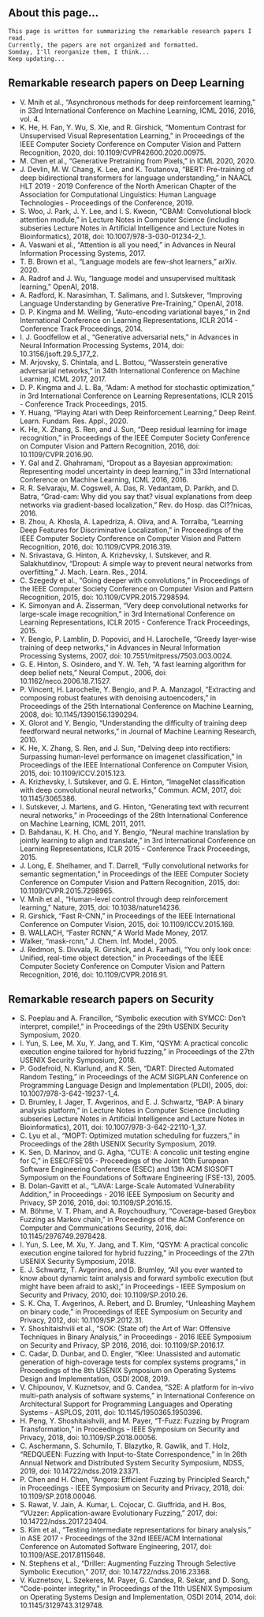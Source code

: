 ## About this page...
```
This page is written for summarizing the remarkable research papers I read. 
Currently, the papers are not organized and formatted.
Somday, I'll reorganize them, I think...
Keep updating...
```

## Remarkable research papers on Deep Learning
- V. Mnih et al., “Asynchronous methods for deep reinforcement learning,” in 33rd International Conference on Machine Learning, ICML 2016, 2016, vol. 4.
- K. He, H. Fan, Y. Wu, S. Xie, and R. Girshick, “Momentum Contrast for Unsupervised Visual Representation Learning,” in Proceedings of the IEEE Computer Society Conference on Computer Vision and Pattern Recognition, 2020, doi: 10.1109/CVPR42600.2020.00975.
- M. Chen et al., “Generative Pretraining from Pixels,” in ICML 2020, 2020.
- J. Devlin, M. W. Chang, K. Lee, and K. Toutanova, “BERT: Pre-training of deep bidirectional transformers for language understanding,” in NAACL HLT 2019 - 2019 Conference of the North American Chapter of the Association for Computational Linguistics: Human Language Technologies - Proceedings of the Conference, 2019.
- S. Woo, J. Park, J. Y. Lee, and I. S. Kweon, “CBAM: Convolutional block attention module,” in Lecture Notes in Computer Science (including subseries Lecture Notes in Artificial Intelligence and Lecture Notes in Bioinformatics), 2018, doi: 10.1007/978-3-030-01234-2_1.
- A. Vaswani et al., “Attention is all you need,” in Advances in Neural Information Processing Systems, 2017.
- T. B. Brown et al., “Language models are few-shot learners,” arXiv. 2020.
- A. Radrof and J. Wu, “language model and unsupervised multitask learning,” OpenAI, 2018.
- A. Radford, K. Narasimhan, T. Salimans, and I. Sutskever, “Improving Language Understanding by Generative Pre-Training,” OpenAI, 2018.
- D. P. Kingma and M. Welling, “Auto-encoding variational bayes,” in 2nd International Conference on Learning Representations, ICLR 2014 - Conference Track Proceedings, 2014.
- I. J. Goodfellow et al., “Generative adversarial nets,” in Advances in Neural Information Processing Systems, 2014, doi: 10.3156/jsoft.29.5_177_2.
- M. Arjovsky, S. Chintala, and L. Bottou, “Wasserstein generative adversarial networks,” in 34th International Conference on Machine Learning, ICML 2017, 2017.
- D. P. Kingma and J. L. Ba, “Adam: A method for stochastic optimization,” in 3rd International Conference on Learning Representations, ICLR 2015 - Conference Track Proceedings, 2015.
- Y. Huang, “Playing Atari with Deep Reinforcement Learning,” Deep Reinf. Learn. Fundam. Res. Appl., 2020.
- K. He, X. Zhang, S. Ren, and J. Sun, “Deep residual learning for image recognition,” in Proceedings of the IEEE Computer Society Conference on Computer Vision and Pattern Recognition, 2016, doi: 10.1109/CVPR.2016.90.
- Y. Gal and Z. Ghahramani, “Dropout as a Bayesian approximation: Representing model uncertainty in deep learning,” in 33rd International Conference on Machine Learning, ICML 2016, 2016.
- R. R. Selvaraju, M. Cogswell, A. Das, R. Vedantam, D. Parikh, and D. Batra, “Grad-cam: Why did you say that? visual explanations from deep networks via gradient-based localization,” Rev. do Hosp. das Cl??nicas, 2016.
- B. Zhou, A. Khosla, A. Lapedriza, A. Oliva, and A. Torralba, “Learning Deep Features for Discriminative Localization,” in Proceedings of the IEEE Computer Society Conference on Computer Vision and Pattern Recognition, 2016, doi: 10.1109/CVPR.2016.319.
- N. Srivastava, G. Hinton, A. Krizhevsky, I. Sutskever, and R. Salakhutdinov, “Dropout: A simple way to prevent neural networks from overfitting,” J. Mach. Learn. Res., 2014.
- C. Szegedy et al., “Going deeper with convolutions,” in Proceedings of the IEEE Computer Society Conference on Computer Vision and Pattern Recognition, 2015, doi: 10.1109/CVPR.2015.7298594.
- K. Simonyan and A. Zisserman, “Very deep convolutional networks for large-scale image recognition,” in 3rd International Conference on Learning Representations, ICLR 2015 - Conference Track Proceedings, 2015.
- Y. Bengio, P. Lamblin, D. Popovici, and H. Larochelle, “Greedy layer-wise training of deep networks,” in Advances in Neural Information Processing Systems, 2007, doi: 10.7551/mitpress/7503.003.0024.
- G. E. Hinton, S. Osindero, and Y. W. Teh, “A fast learning algorithm for deep belief nets,” Neural Comput., 2006, doi: 10.1162/neco.2006.18.7.1527.
- P. Vincent, H. Larochelle, Y. Bengio, and P. A. Manzagol, “Extracting and composing robust features with denoising autoencoders,” in Proceedings of the 25th International Conference on Machine Learning, 2008, doi: 10.1145/1390156.1390294.
- X. Glorot and Y. Bengio, “Understanding the difficulty of training deep feedforward neural networks,” in Journal of Machine Learning Research, 2010.
- K. He, X. Zhang, S. Ren, and J. Sun, “Delving deep into rectifiers: Surpassing human-level performance on imagenet classification,” in Proceedings of the IEEE International Conference on Computer Vision, 2015, doi: 10.1109/ICCV.2015.123.
- A. Krizhevsky, I. Sutskever, and G. E. Hinton, “ImageNet classification with deep convolutional neural networks,” Commun. ACM, 2017, doi: 10.1145/3065386.
- I. Sutskever, J. Martens, and G. Hinton, “Generating text with recurrent neural networks,” in Proceedings of the 28th International Conference on Machine Learning, ICML 2011, 2011.
- D. Bahdanau, K. H. Cho, and Y. Bengio, “Neural machine translation by jointly learning to align and translate,” in 3rd International Conference on Learning Representations, ICLR 2015 - Conference Track Proceedings, 2015.
- J. Long, E. Shelhamer, and T. Darrell, “Fully convolutional networks for semantic segmentation,” in Proceedings of the IEEE Computer Society Conference on Computer Vision and Pattern Recognition, 2015, doi: 10.1109/CVPR.2015.7298965.
- V. Mnih et al., “Human-level control through deep reinforcement learning,” Nature, 2015, doi: 10.1038/nature14236.
- R. Girshick, “Fast R-CNN,” in Proceedings of the IEEE International Conference on Computer Vision, 2015, doi: 10.1109/ICCV.2015.169.
- B. WALLACH, “Faster RCNN,” A World Made Money, 2017.
- Walker, “mask-rcnn,” J. Chem. Inf. Model., 2005.
- J. Redmon, S. Divvala, R. Girshick, and A. Farhadi, “You only look once: Unified, real-time object detection,” in Proceedings of the IEEE Computer Society Conference on Computer Vision and Pattern Recognition, 2016, doi: 10.1109/CVPR.2016.91.


## Remarkable research papers on Security
- S. Poeplau and A. Francillon, “Symbolic execution with SYMCC: Don’t interpret, compile!,” in Proceedings of the 29th USENIX Security Symposium, 2020.
- I. Yun, S. Lee, M. Xu, Y. Jang, and T. Kim, “QSYM: A practical concolic execution engine tailored for hybrid fuzzing,” in Proceedings of the 27th USENIX Security Symposium, 2018.
- P. Godefroid, N. Klarlund, and K. Sen, “DART: Directed Automated Random Testing,” in Proceedings of the ACM SIGPLAN Conference on Programming Language Design and Implementation (PLDI), 2005, doi: 10.1007/978-3-642-19237-1_4.
- D. Brumley, I. Jager, T. Avgerinos, and E. J. Schwartz, “BAP: A binary analysis platform,” in Lecture Notes in Computer Science (including subseries Lecture Notes in Artificial Intelligence and Lecture Notes in Bioinformatics), 2011, doi: 10.1007/978-3-642-22110-1_37.
- C. Lyu et al., “MOPT: Optimized mutation scheduling for fuzzers,” in Proceedings of the 28th USENIX Security Symposium, 2019.
- K. Sen, D. Marinov, and G. Agha, “CUTE: A concolic unit testing engine for C,” in ESEC/FSE’05 - Proceedings of the Joint 10th European Software Engineering Conference (ESEC) and 13th ACM SIGSOFT Symposium on the Foundations of Software Engineering (FSE-13), 2005.
- B. Dolan-Gavitt et al., “LAVA: Large-Scale Automated Vulnerability Addition,” in Proceedings - 2016 IEEE Symposium on Security and Privacy, SP 2016, 2016, doi: 10.1109/SP.2016.15.
- M. Böhme, V. T. Pham, and A. Roychoudhury, “Coverage-based Greybox Fuzzing as Markov chain,” in Proceedings of the ACM Conference on Computer and Communications Security, 2016, doi: 10.1145/2976749.2978428.
- I. Yun, S. Lee, M. Xu, Y. Jang, and T. Kim, “QSYM: A practical concolic execution engine tailored for hybrid fuzzing,” in Proceedings of the 27th USENIX Security Symposium, 2018.
- E. J. Schwartz, T. Avgerinos, and D. Brumley, “All you ever wanted to know about dynamic taint analysis and forward symbolic execution (but might have been afraid to ask),” in Proceedings - IEEE Symposium on Security and Privacy, 2010, doi: 10.1109/SP.2010.26.
- S. K. Cha, T. Avgerinos, A. Rebert, and D. Brumley, “Unleashing Mayhem on binary code,” in Proceedings of IEEE Symposium on Security and Privacy, 2012, doi: 10.1109/SP.2012.31.
- Y. Shoshitaishvili et al., “SOK: (State of) the Art of War: Offensive Techniques in Binary Analysis,” in Proceedings - 2016 IEEE Symposium on Security and Privacy, SP 2016, 2016, doi: 10.1109/SP.2016.17.
- C. Cadar, D. Dunbar, and D. Engler, “Klee: Unassisted and automatic generation of high-coverage tests for complex systems programs,” in Proceedings of the 8th USENIX Symposium on Operating Systems Design and Implementation, OSDI 2008, 2019.
- V. Chipounov, V. Kuznetsov, and G. Candea, “S2E: A platform for in-vivo multi-path analysis of software systems,” in International Conference on Architectural Support for Programming Languages and Operating Systems - ASPLOS, 2011, doi: 10.1145/1950365.1950396.
- H. Peng, Y. Shoshitaishvili, and M. Payer, “T-Fuzz: Fuzzing by Program Transformation,” in Proceedings - IEEE Symposium on Security and Privacy, 2018, doi: 10.1109/SP.2018.00056.
- C. Aschermann, S. Schumilo, T. Blazytko, R. Gawlik, and T. Holz, “REDQUEEN: Fuzzing with Input-to-State Correspondence,” in In 26th Annual Network and Distributed System Security Symposium, NDSS, 2019, doi: 10.14722/ndss.2019.23371.
- P. Chen and H. Chen, “Angora: Efficient Fuzzing by Principled Search,” in Proceedings - IEEE Symposium on Security and Privacy, 2018, doi: 10.1109/SP.2018.00046.
- S. Rawat, V. Jain, A. Kumar, L. Cojocar, C. Giuffrida, and H. Bos, “VUzzer: Application-aware Evolutionary Fuzzing,” 2017, doi: 10.14722/ndss.2017.23404.
- S. Kim et al., “Testing intermediate representations for binary analysis,” in ASE 2017 - Proceedings of the 32nd IEEE/ACM International Conference on Automated Software Engineering, 2017, doi: 10.1109/ASE.2017.8115648.
- N. Stephens et al., “Driller: Augmenting Fuzzing Through Selective Symbolic Execution,” 2017, doi: 10.14722/ndss.2016.23368.
- V. Kuznetsov, L. Szekeres, M. Payer, G. Candea, R. Sekar, and D. Song, “Code-pointer integrity,” in Proceedings of the 11th USENIX Symposium on Operating Systems Design and Implementation, OSDI 2014, 2014, doi: 10.1145/3129743.3129748.
